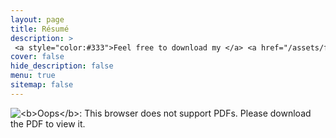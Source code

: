 ```yaml
---
layout: page
title: Résumé
description: >
 <a style="color:#333">Feel free to download my </a> <a href="/assets/files/Résumé_junjie_yin.pdf"  target="_blank"> <span class="icon-file-pdf" style="font-size:10px; color: #ee3f24"></span> Résumé PDF</a> <a style="color:#333"> and use my LaTeX template, which has been uploaded to </a> <a href="https://www.researchgate.net/profile/Jianhua-Wang-5" title="Prof. Wang's Researchgate" target="_blank"> <span class="icon-overleaf" style="font-size:10px">Overleaf</span></a>.
cover: false
hide_description: false
menu: true
sitemap: false
---
```


<img src="/Résumé/Résumé_junjie_yin.png"  alt="<b>Oops</b>: This browser does not support PDFs. Please download the PDF to view it.">

